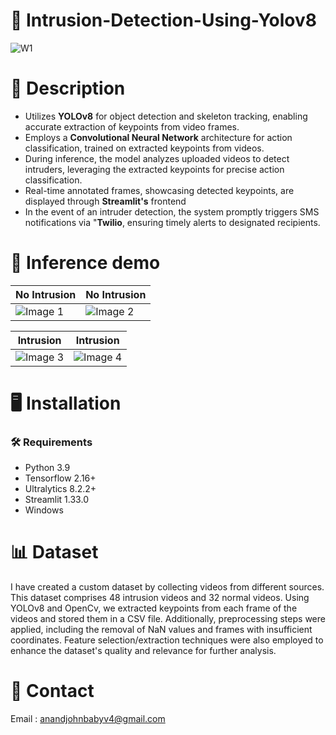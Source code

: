 # 🎥 Intrusion-Detection-Using-Yolov8

![W1](https://github.com/anandjohnbaby/IDS-Skeleton-tracking-using-Yolov8/assets/108878068/eb5bad53-4ef8-4410-a0d3-b7f948998b75)
# 📝 Description
- Utilizes **YOLOv8** for object detection and skeleton tracking, enabling accurate extraction of keypoints from video frames.
- Employs a **Convolutional Neural Network** architecture for action classification, trained on extracted keypoints from videos.
- During inference, the model analyzes uploaded videos to detect intruders, leveraging the extracted keypoints for precise action classification.
- Real-time annotated frames, showcasing detected keypoints, are displayed through **Streamlit's** frontend
- In the event of an intruder detection, the system promptly triggers SMS notifications via "**Twilio**, ensuring timely alerts to designated recipients.

# 🎯 Inference demo
| No Intrusion | No Intrusion |
|---------|---------|
| ![Image 1](https://github.com/anandjohnbaby/IDS-Skeleton-tracking-using-Yolov8/assets/108878068/d7ff29ea-0151-49b8-b30e-bbd1efd4a322) | ![Image 2](https://github.com/anandjohnbaby/IDS-Skeleton-tracking-using-Yolov8/assets/108878068/f55e7da2-1f6f-4e14-853b-fe557772eb0b) |

| Intrusion | Intrusion |
|---------|---------|
| ![Image 3](https://github.com/anandjohnbaby/IDS-Skeleton-tracking-using-Yolov8/assets/108878068/b5c180fb-345f-48ea-8795-f9a13886893b) | ![Image 4](https://github.com/anandjohnbaby/IDS-Skeleton-tracking-using-Yolov8/assets/108878068/552e3d75-3614-4d5a-b0fc-18cced94ba91) |


# 🖥️ Installation
### 🛠️ Requirements
- Python 3.9
- Tensorflow 2.16+
- Ultralytics 8.2.2+
- Streamlit 1.33.0
- Windows

# 📊 Dataset
I have created a custom dataset by collecting videos from different sources. This dataset comprises 48 intrusion videos and 32 normal videos. Using YOLOv8 and OpenCv, we extracted keypoints from each frame of the videos and stored them in a CSV file. Additionally, preprocessing steps were applied, including the removal of NaN values and frames with insufficient coordinates. Feature selection/extraction techniques were also employed to enhance the dataset's quality and relevance for further analysis.

# 📧 Contact
Email : anandjohnbabyv4@gmail.com
